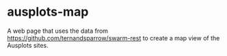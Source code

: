 # ausplots-map

A web page that uses the data from https://github.com/ternandsparrow/swarm-rest
to create a map view of the Ausplots sites.
